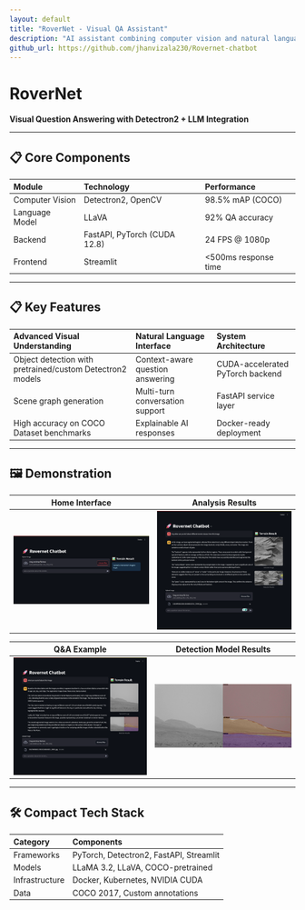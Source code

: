 ```yaml
---
layout: default
title: "RoverNet - Visual QA Assistant"
description: "AI assistant combining computer vision and natural language processing"
github_url: https://github.com/jhanvizala230/Rovernet-chatbot
---
```


# RoverNet  
**Visual Question Answering with Detectron2 + LLM Integration**

---

## 📋 Core Components

| **Module** | **Technology** | **Performance** |
|:-----------------------|:----------------------------|:------------------------|
|Computer Vision|Detectron2, OpenCV|98.5% mAP (COCO)|
|Language Model|LLaVA| 92% QA accuracy|
|Backend| FastAPI, PyTorch (CUDA 12.8)|24 FPS @ 1080p|
|Frontend |Streamlit|<500ms response time|

---

## 📋 Key Features

| **Advanced Visual Understanding** | **Natural Language Interface** | **System Architecture** |
|:----------------------|:------------------------|:------------------------|
| Object detection with pretrained/custom Detectron2 models | Context-aware question answering | CUDA-accelerated PyTorch backend|
|Scene graph generation | Multi-turn conversation support | FastAPI service layer |
|High accuracy on COCO Dataset benchmarks | Explainable AI responses | Docker-ready deployment |
  
--- 

## 🖼️ Demonstration

|**Home Interface** |**Analysis Results** |
|-------------------|---------------------|
|![Home Screen](/assets/images/rovernet/initial_screen_resize.png)|![Image Analysis](/assets/images/rovernet/results_resize.png)|


|**Q&A Example**|**Detection Model Results**|
|-------------------|---------------------| 
|![Chat Example](/assets/images/rovernet/results2_resize.png)|![Chat Example](/assets/images/rovernet/detection_result_resize.png)|

---

## 🛠️ Compact Tech Stack

| **Category**       | **Components**                                 |
|:-------------------|:-----------------------------------------------|
| Frameworks         | PyTorch, Detectron2, FastAPI, Streamlit        |
| Models             | LLaMA 3.2, LLaVA, COCO-pretrained              |
| Infrastructure     | Docker, Kubernetes, NVIDIA CUDA                |
| Data               | COCO 2017, Custom annotations                  |